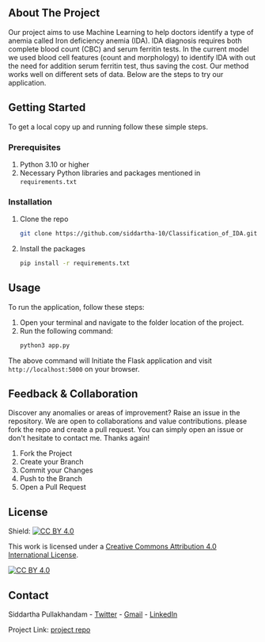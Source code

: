 <!-- ABOUT THE PROJECT -->
## About The Project


Our project aims to use Machine Learning to help doctors identify a type of anemia called Iron deficiency anemia  (IDA). IDA diagnosis requires both complete blood count (CBC) and serum ferritin tests. In the current model we used blood cell features (count and morphology) to identify IDA with out the need for addition serum ferritin test, thus saving the cost. Our method works well on different sets of data. Below are the steps to try our application.

<!-- GETTING STARTED -->
## Getting Started

To get a local copy up and running follow these simple steps.

### Prerequisites

1) Python 3.10 or higher
2) Necessary Python libraries and packages mentioned in `requirements.txt`

### Installation
1. Clone the repo
   ```bash
   git clone https://github.com/siddartha-10/Classification_of_IDA.git
   ```
2. Install the packages
   ```bash
   pip install -r requirements.txt
   ```

<!-- USAGE EXAMPLES -->
## Usage
To run the application, follow these steps:

1) Open your terminal and navigate to the folder location of the project.
2) Run the following command:
   ```bash
   python3 app.py
   ```
The above command will Initiate the Flask application and visit ```http://localhost:5000``` on your browser.

<!-- CONTRIBUTING -->
## Feedback & Collaboration
Discover any anomalies or areas of improvement? Raise an issue in the repository. We are open to collaborations and value contributions. 
please fork the repo and create a pull request. You can simply open an issue or don't hesitate to contact me.
Thanks again!

1. Fork the Project
2. Create your Branch
3. Commit your Changes
4. Push to the Branch
5. Open a Pull Request

<!-- LICENSE -->
## License

Shield: [![CC BY 4.0][cc-by-shield]][cc-by]

This work is licensed under a
[Creative Commons Attribution 4.0 International License][cc-by].

[![CC BY 4.0][cc-by-image]][cc-by]

[cc-by]: http://creativecommons.org/licenses/by/4.0/
[cc-by-image]: https://i.creativecommons.org/l/by/4.0/88x31.png
[cc-by-shield]: https://img.shields.io/badge/License-CC%20BY%204.0-lightgrey.svg

<!-- CONTACT -->
## Contact

Siddartha Pullakhandam - [Twitter](https://twitter.com/Siddartha_10) - [Gmail](pullakhandam.siddartha@gmail.com) - [LinkedIn](https://www.linkedin.com/in/siddartha-pullakhandam/)

Project Link: [project repo](https://github.com/siddartha-10/Classification_of_IDA)
